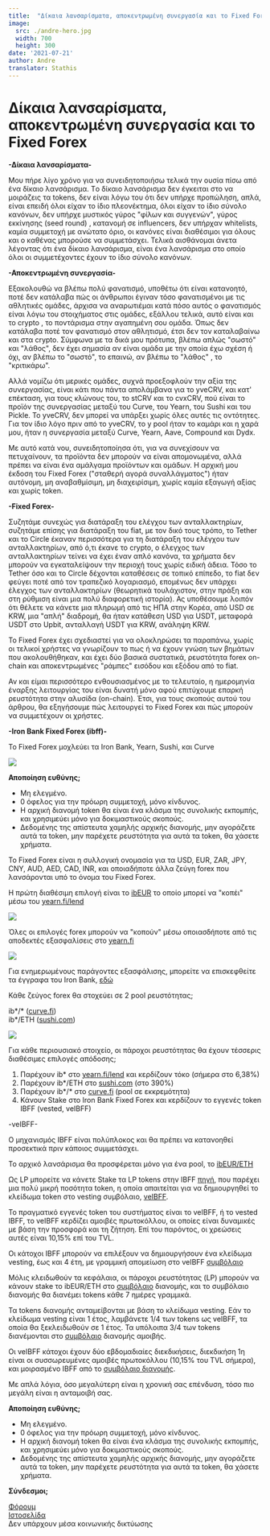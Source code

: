 ```yaml
---
title:  "Δίκαια λανσαρίσματα, αποκεντρωμένη συνεργασία και το Fixed Forex"
image:
  src: ./andre-hero.jpg
  width: 700
  height: 300
date: '2021-07-21'
author: Andre
translator: Stathis
---
```


# Δίκαια λανσαρίσματα, αποκεντρωμένη συνεργασία και το Fixed Forex

**\-Δίκαια λανσαρίσματα-**

Μου πήρε λίγο χρόνο για να συνειδητοποιήσω τελικά την ουσία πίσω από ένα δίκαιο λανσάρισμα. Tο δίκαιο λανσάρισμα δεν έγκειται στο να μοιράζεις τα tokens, δεν είναι λόγω του ότι δεν υπήρχε προπώληση, απλά, είναι επειδή όλοι είχαν το ίδιο πλεονέκτημα, όλοι είχαν το ίδιο σύνολο κανόνων, δεν υπήρχε μυστικός γύρος "φίλων και συγγενών", γύρος εκκίνησης (seed round) , κατανομή σε influencers, δεν υπήρχαν whitelists, καμία συμμετοχή με ανώτατο όριο, οι κανόνες είναι διαθέσιμοι για όλους και ο καθένας μπορούσε να συμμετάσχει. Τελικά αισθάνομαι άνετα λέγοντας ότι ένα δίκαιο λανσάρισμα, είναι ένα λανσάρισμα στο οποίο όλοι οι συμμετέχοντες έχουν το ίδιο σύνολο κανόνων.

**\-Αποκεντρωμένη συνεργασία-**

Εξακολουθώ να βλέπω πολύ φανατισμό, υποθέτω ότι είναι κατανοητό, ποτέ δεν κατάλαβα πώς οι άνθρωποι έγιναν τόσο φανατισμένοι με τις αθλητικές ομάδες, άρχισα να αναρωτιέμαι κατά πόσο αυτός ο φανατισμός είναι λόγω του στοιχήματος στις ομάδες, εξάλλου τελικά, αυτό είναι και το crypto , το ποντάρισμα στην αγαπημένη σου ομάδα. Όπως δεν κατάλαβα ποτέ τον φανατισμό στον αθλητισμό, έτσι δεν τον καταλαβαίνω και στα crypto. Σύμφωνα με τα δικά μου πρότυπα, βλέπω απλώς "σωστό" και "λάθος", δεν έχει σημασία αν είναι ομάδα με την οποία έχω σχέση ή όχι, αν βλέπω το "σωστό", το επαινώ, αν βλέπω το "λάθος" , το "κριτικάρω".

Αλλά νομίζω ότι μερικές ομάδες, συχνά προεξοφλούν την αξία της συνεργασίας, είναι κάτι που πάντα απολάμβανα για το yveCRV, και κατ' επέκταση, για τους κλώνους του, το stCRV και το cvxCRV, πού είναι το προϊόν της συνεργασίας μεταξύ του Curve, του Yearn, του Sushi και του Pickle. Το yveCRV, δεν μπορεί να υπάρξει χωρίς όλες αυτές τις οντότητες. Για τον ίδιο λόγο πριν από το yveCRV, το y pool ήταν το καμάρι και η χαρά μου, ήταν η συνεργασία μεταξύ Curve, Yearn, Aave, Compound και Dydx.

Με αυτό κατά νου, συνειδητοποίησα ότι, για να συνεχίσουν να πετυχαίνουν, τα προϊόντα δεν μπορούν να είναι απομονωμένα, αλλά πρέπει να είναι ένα αμάλγαμα προϊόντων και ομάδων. Η αρχική μου έκδοση του Fixed Forex ("σταθερή αγορά συναλλάγματος") ήταν αυτόνομη, μη αναβαθμίσιμη, μη διαχειρίσιμη, χωρίς καμία εξαγωγή αξίας και χωρίς token.

**\-Fixed Forex-**

Συζητάμε συνεχώς για διατάραξη του ελέγχου των ανταλλακτηρίων, συζητάμε επίσης για διατάραξη του fiat, με τον δικό τους τρόπο, το Tether και το Circle έκαναν περισσότερα για τη διατάραξη του ελέγχου των ανταλλακτηρίων, από ό,τι έκανε το crypto, ο έλεγχος των ανταλλακτηρίων τείνει να έχει έναν απλό κανόνα, τα χρήματα δεν μπορούν να εγκαταλείψουν την περιοχή τους χωρίς ειδική άδεια. Τόσο το Tether όσο και το Circle δέχονται καταθέσεις σε τοπικό επίπεδο, το fiat δεν φεύγει ποτέ από τον τραπεζικό λογαριασμό, επομένως δεν υπάρχει έλεγχος των ανταλλακτηρίων (θεωρητικά τουλάχιστον, στην πράξη και στη ρύθμιση είναι μια πολύ διαφορετική ιστορία). Ας υποθέσουμε λοιπόν ότι θέλετε να κάνετε μια πληρωμή από τις ΗΠΑ στην Κορέα, από USD σε KRW, μια "απλή" διαδρομή, θα ήταν κατάθεση USD για USDT, μεταφορά USDT στο Upbit, ανταλλαγή USDT για KRW, ανάληψη KRW.

Το Fixed Forex έχει σχεδιαστεί για να ολοκληρώσει τα παραπάνω, χωρίς οι τελικοί χρήστες να γνωρίζουν το πως ή να έχουν γνώση των βημάτων που ακολουθήθηκαν, και έχει δύο βασικά συστατικά, ρευστότητα forex on-chain και αποκεντρωμένες "ράμπες" εισόδου και εξόδου από το fiat.

Αν και είμαι περισσότερο ενθουσιασμένος με το τελευταίο, η ημερομηνία έναρξης λειτουργίας του είναι δυνατή μόνο αφού επιτύχουμε επαρκή ρευστότητα στην αλυσίδα (on-chain). Έτσι, για τους σκοπούς αυτού του άρθρου, θα εξηγήσουμε πώς λειτουργεί το Fixed Forex και πώς μπορούν να συμμετέχουν οι χρήστες.


**\-Iron Bank Fixed Forex (ibff)-**

Το Fixed Forex μοχλεύει τα Iron Bank, Yearn, Sushi, και Curve

![](image1.jpg?w=500&h=500)

**Αποποίηση ευθύνης;**

- Μη ελεγμένο.
- 0 όφελος για την πρόωρη συμμετοχή, μόνο κίνδυνος.
- Η αρχική διανομή token θα είναι ένα κλάσμα της συνολικής εκπομπής, και χρησιμεύει μόνο για δοκιμαστικούς σκοπούς.
- Δεδομένης της απίστευτα χαμηλής αρχικής διανομής, μην αγοράζετε αυτά τα token, μην παρέχετε ρευστότητα για αυτά τα token, θα χάσετε χρήματα.

Το Fixed Forex είναι η συλλογική ονομασία για τα USD, EUR, ZAR, JPY, CNY, AUD, AED, CAD, INR, και οποιαδήποτε άλλα ζεύγη forex που λανσάρονται υπό το όνομα του Fixed Forex.

Η πρώτη διαθέσιμη επιλογή είναι το [ibEUR](https://www.coingecko.com/en/coins/iron-bank-euro) το οποίο μπορεί να "κοπέι" μέσω του [yearn.fi/lend](https://yearn.fi/lend)

![](image2.jpg?w=700&h=194)

Όλες οι επιλογές forex μπορούν να "κοπούν" μέσω οποιασδήποτε από τις αποδεκτές εξασφαλίσεις στο [yearn.fi](https://yearn.fi/lend)

![](image3.jpg?w=645&h=874)

Για ενημερωμένους παράγοντες εξασφάλισης, μπορείτε να επισκεφθείτε τα έγγραφα του Iron Bank, [εδώ](https://docs.cream.finance/iron-bank/collateral-and-reserve-factor)

Κάθε ζεύγος forex θα στοχεύει σε 2 pool ρευστότητας;

ib\*/\* ([curve.fi](https://curve.fi/))  
ib\*/ETH ([sushi.com](https://sushi.com/))

![](image4.jpg?w=700&h=243)

Για κάθε περιουσιακό στοιχείο, οι πάροχοι ρευστότητας θα έχουν τέσσερις διαθέσιμες επιλογές απόδοσης;

1.  Παρέχουν ib\* στο [yearn.fi/lend](https://yearn.fi/lend) και κερδίζουν τόκο (σήμερα στο 6,38%)
2.  Παρέχουν ib\*/ETH στο [sushi.com](https://sushi.com/) (στο 390%)
3.  Παρέχουν ib\*/\* στο [curve.fi](https://curve.fi/) (pool σε εκκρεμότητα)
4.  Κάνουν Stake στο Iron Bank Fixed Forex και κερδίζουν το εγγενές token IBFF (vested, veIBFF)

\-veIBFF-

Ο μηχανισμός IBFF είναι πολύπλοκος και θα πρέπει να κατανοηθεί προσεκτικά πριν κάποιος συμμετάσχει.

Το αρχικό λανσάρισμα θα προσφέρεται μόνο για ένα pool, το [ibEUR/ETH](https://analytics.sushi.com/tokens/0x96e61422b6a9ba0e068b6c5add4ffabc6a4aae27)

Ως LP μπορείτε να κάνετε Stake τα LP tokens στην IBFF [πηγή](https://etherscan.io/address/0x7d254d9adc588126edaee52a1029278180a802e8), που παρέχει μια πολύ μικρή ποσότητα token, η οποία απαιτείται για να δημιουργηθεί το κλείδωμα token στο vesting συμβόλαιο, [veIBFF](https://etherscan.io/address/0x4d0518c9136025903751209ddddf6c67067357b1).

Το πραγματικό εγγενές token του συστήματος είναι το veIBFF, ή το vested IBFF, το veIBFF κερδίζει αμοιβές πρωτοκόλλου, οι οποίες είναι δυναμικές με βάση την προσφορά και τη ζήτηση. Επί του παρόντος, οι χρεώσεις αυτές είναι 10,15% επί του TVL.

Οι κάτοχοι IBFF μπορούν να επιλέξουν να δημιουργήσουν ένα κλείδωμα vesting, έως και 4 έτη, με γραμμική απομείωση στο veIBFF [συμβόλαιο](https://etherscan.io/address/0x4d0518c9136025903751209ddddf6c67067357b1)

Μόλις κλειδωθούν τα κεφάλαια, οι πάροχοι ρευστότητας (LP) μπορούν να κάνουν stake το ibEUR/ETH στο [συμβόλαιο](https://etherscan.io/address/0x1da8a6fe33bd35b99505d67843eec9fa124f2d4b) διανομής, και το συμβόλαιο διανομής θα διανέμει tokens κάθε 7 ημέρες γραμμικά.

Τα tokens διανομής ανταμείβονται με βάση το κλείδωμα vesting. Εάν το κλείδωμα vesting είναι 1 έτος, λαμβάνετε 1/4 των tokens ως veIBFF, τα οποία θα ξεκλειδωθούν σε 1 έτος. Τα υπόλοιπα 3/4 των tokens διανέμονται στο [συμβόλαιο](https://etherscan.io/address/0x83893c4a42f8654c2dd4ff7b4a7cd0e33ae8c859) διανομής αμοιβής.

Οι veIBFF κάτοχοι έχουν δύο εβδομαδιαίες διεκδικήσεις, διεκδικήση 1η είναι οι συσσωρευμένες αμοιβές πρωτοκόλλου (10,15% του TVL σήμερα), και μοιρασμένο IBFF από το [συμβόλαιο διανομής](https://etherscan.io/address/0x83893c4a42f8654c2dd4ff7b4a7cd0e33ae8c859).

Με απλά λόγια, όσο μεγαλύτερη είναι η χρονική σας επένδυση, τόσο πιο μεγάλη είναι η ανταμοιβή σας.

**Αποποίηση ευθύνης;**

- Μη ελεγμένο.
- 0 όφελος για την πρόωρη συμμετοχή, μόνο κίνδυνος.
- Η αρχική διανομή token θα είναι ένα κλάσμα της συνολικής εκπομπής, και χρησιμεύει μόνο για δοκιμαστικούς σκοπούς.
- Δεδομένης της απίστευτα χαμηλής αρχικής διανομής, μην αγοράζετε αυτά τα token, μην παρέχετε ρευστότητα για αυτά τα token, θα χάσετε χρήματα.

**Σύνδεσμοι;**

[Φόρουμ](https://gov.yearn.finance/c/projects/fixed-forex/26)  
[Ιστοσελίδα](https://yearn.fi/lend)  
Δεν υπάρχουν μέσα κοινωνικής δικτύωσης
